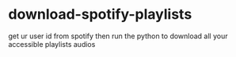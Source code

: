 # download-spotify-playlists
get ur user id from spotify then run the python to download all your accessible playlists audios

